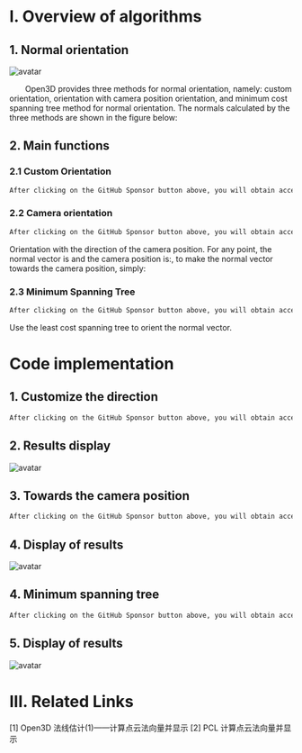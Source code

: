 #  I. Overview of algorithms 

##  1. Normal orientation 

 ![avatar]( 08cf4802dfd74e00ac37e3cce1ca5493.png) 

   Open3D provides three methods for normal orientation, namely: custom orientation, orientation with camera position orientation, and minimum cost spanning tree method for normal orientation. The normals calculated by the three methods are shown in the figure below:  

##  2. Main functions 

###  2.1 Custom Orientation 

  ```python  
After clicking on the GitHub Sponsor button above, you will obtain access permissions to my private code repository ( https://github.com/slowlon/my_code_bar ) to view this blog code. By searching the code number of this blog, you can find the code you need, code number is: 2024020309574452121
  ```  
###  2.2 Camera orientation 

  ```python  
After clicking on the GitHub Sponsor button above, you will obtain access permissions to my private code repository ( https://github.com/slowlon/my_code_bar ) to view this blog code. By searching the code number of this blog, you can find the code you need, code number is: 2024020309574452121
  ```  
 Orientation with the direction of the camera position. For any point, the normal vector is and the camera position is:, to make the normal vector towards the camera position, simply:  

###  2.3 Minimum Spanning Tree 

  ```python  
After clicking on the GitHub Sponsor button above, you will obtain access permissions to my private code repository ( https://github.com/slowlon/my_code_bar ) to view this blog code. By searching the code number of this blog, you can find the code you need, code number is: 2024020309574452121
  ```  
 Use the least cost spanning tree to orient the normal vector. 

#  Code implementation 

##  1. Customize the direction 

  ```python  
After clicking on the GitHub Sponsor button above, you will obtain access permissions to my private code repository ( https://github.com/slowlon/my_code_bar ) to view this blog code. By searching the code number of this blog, you can find the code you need, code number is: 2024020309574452121
  ```  
##  2. Results display 

 ![avatar]( ff76d401b465418a92ff3bac038ecb7a.png) 

##  3. Towards the camera position 

  ```python  
After clicking on the GitHub Sponsor button above, you will obtain access permissions to my private code repository ( https://github.com/slowlon/my_code_bar ) to view this blog code. By searching the code number of this blog, you can find the code you need, code number is: 2024020309574452121
  ```  
##  4. Display of results 

 ![avatar]( 277307122d314725a58985d9b74c8461.png) 

##  4. Minimum spanning tree 

  ```python  
After clicking on the GitHub Sponsor button above, you will obtain access permissions to my private code repository ( https://github.com/slowlon/my_code_bar ) to view this blog code. By searching the code number of this blog, you can find the code you need, code number is: 2024020309574452121
  ```  
##  5. Display of results 

 ![avatar]( 6d545fbb7f774c59951a8a947ae1cd53.png) 

#  III. Related Links 

 [1] Open3D 法线估计(1)——计算点云法向量并显示 [2] PCL 计算点云法向量并显示 

